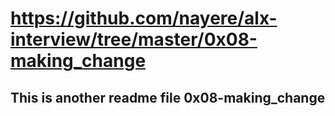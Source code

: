 # https://github.com/nayere/alx-interview/tree/master/0x08-making_change
## This is another readme file 0x08-making_change

